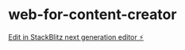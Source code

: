 # web-for-content-creator

[Edit in StackBlitz next generation editor ⚡️](https://stackblitz.com/~/github.com/groupj-prog/web-for-content-creator)